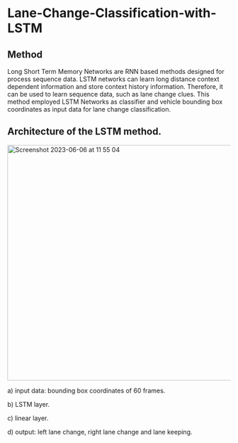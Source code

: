 # Lane-Change-Classification-with-LSTM
## Method
Long Short Term Memory Networks are RNN based methods designed for process sequence data. LSTM networks can learn long distance context dependent information and store context history information. Therefore, it can be used to learn sequence data, such as lane change clues. This method employed LSTM Networks as classifier and vehicle bounding box coordinates as input data for lane change classification.

## Architecture of the LSTM method. 

<img width="530" alt="Screenshot 2023-06-06 at 11 55 04" src="https://github.com/kailliang/Lane-Change-Classification-with-LSTM/assets/56094206/1187e990-568e-4fb1-8739-30de4ebbaa2c">

a) input data: bounding box coordinates of 60 frames. 

b) LSTM layer. 

c) linear layer. 

d) output: left lane change, right lane change and lane keeping.
